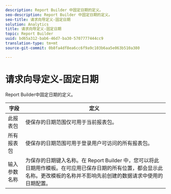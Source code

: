 ```yaml
---
description: Report Builder 中固定日期的定义。
seo-description: Report Builder 中固定日期的定义。
seo-title: 请求向导定义-固定日期
solution: Analytics
title: 请求向导定义-固定日期
topic: Report Builder
uuid: bd65a312-bab6-46d7-ba30-5707777444cc9
translation-type: tm+mt
source-git-commit: 0b8fa4df8ea6cc6f9a9c103b6aa5e063b510a380

---
```



# 请求向导定义-固定日期

Report Builder中固定日期的定义。

| 字段 | 定义 |
|--- |--- |
| 此报表包 | 使保存的日期范围仅可用于当前报表包。 |
| 所有报表包 | 使保存的日期范围可用于登录用户可访问的所有报表包。 |
| 输入参数名称 | 为保存的日期键入名称。在 Report Builder 中，您可以将此日期用作模板。在可应用已保存日期的所有位置，都会显示此名称。更改模板的名称并不影响先前创建的数据请求中使用的日期配置。 |